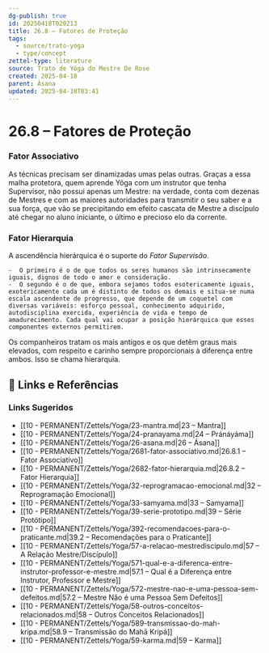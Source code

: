 ```yaml
---
dg-publish: true
id: 20250418T020213
title: 26.8 – Fatores de Proteção
tags:
  - source/trato-yoga
  - type/concept
zettel-type: literature
source: Trato de Yôga do Mestre De Rose
created: 2025-04-18
parent: Ásana
updated: 2025-04-18T03:41
---
```


# 26.8 – Fatores de Proteção

### Fator Associativo
As técnicas precisam ser dinamizadas umas pelas outras. Graças a essa malha protetora, quem aprende Yôga com um instrutor que tenha Supervisor, não possui apenas um Mestre: na verdade, conta com dezenas de Mestres e com as maiores autoridades para transmitir o seu saber e a sua força, que vão se precipitando em efeito cascata de Mestre a discípulo até chegar no aluno iniciante, o último e precioso elo da corrente.
### Fator Hierarquia
A ascendência hierárquica é o suporte do *Fator Supervisão*.  

    -  O primeiro é o de que todos os seres humanos são intrinsecamente iguais, dignos de todo o amor e consideração.
    -  O segundo é o de que, embora sejamos todos esotericamente iguais, exotericamente cada um é distinto de todos os demais e situa-se numa escala ascendente de progresso, que depende de um coquetel com diversas variáveis: esforço pessoal, conhecimento adquirido, autodisciplina exercida, experiência de vida e tempo de amadurecimento. Cada qual vai ocupar a posição hierárquica que esses componentes externos permitirem.

Os companheiros tratam os mais antigos e os que detêm graus mais elevados, com respeito e carinho sempre proporcionais à diferença entre ambos. Isso se chama hierarquia.


## 🔗 Links e Referências











### Links Sugeridos

- [[10 - PERMANENT/Zettels/Yoga/23-mantra.md|23 – Mantra]]
- [[10 - PERMANENT/Zettels/Yoga/24-pranayama.md|24 – Pránáyáma]]
- [[10 - PERMANENT/Zettels/Yoga/26-asana.md|26 – Ásana]]
- [[10 - PERMANENT/Zettels/Yoga/2681-fator-associativo.md|26.8.1 – Fator Associativo]]
- [[10 - PERMANENT/Zettels/Yoga/2682-fator-hierarquia.md|26.8.2 – Fator Hierarquia]]
- [[10 - PERMANENT/Zettels/Yoga/32-reprogramacao-emocional.md|32 – Reprogramação Emocional]]
- [[10 - PERMANENT/Zettels/Yoga/33-samyama.md|33 – Samyama]]
- [[10 - PERMANENT/Zettels/Yoga/39-serie-prototipo.md|39 – Série Protótipo]]
- [[10 - PERMANENT/Zettels/Yoga/392-recomendacoes-para-o-praticante.md|39.2 – Recomendações para o Praticante]]
- [[10 - PERMANENT/Zettels/Yoga/57-a-relacao-mestrediscipulo.md|57 – A Relação Mestre/Discípulo]]
- [[10 - PERMANENT/Zettels/Yoga/571-qual-e-a-diferenca-entre-instrutor-professor-e-mestre.md|57.1 – Qual é a Diferença entre Instrutor, Professor e Mestre]]
- [[10 - PERMANENT/Zettels/Yoga/572-mestre-nao-e-uma-pessoa-sem-defeitos.md|57.2 – Mestre Não é uma Pessoa Sem Defeitos]]
- [[10 - PERMANENT/Zettels/Yoga/58-outros-conceitos-relacionados.md|58 – Outros Conceitos Relacionados]]
- [[10 - PERMANENT/Zettels/Yoga/589-transmissao-do-mah-kripa.md|58.9 – Transmissão do Mahā Kripá]]
- [[10 - PERMANENT/Zettels/Yoga/59-karma.md|59 – Karma]]